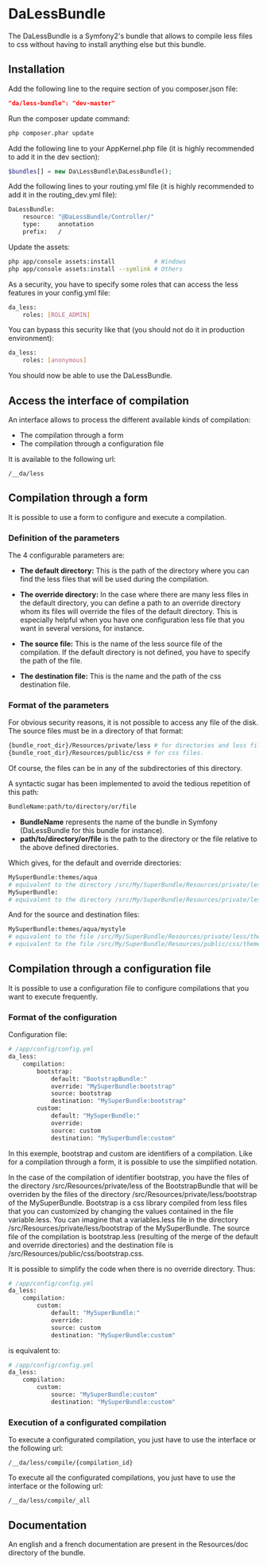 DaLessBundle
============

The DaLessBundle is a Symfony2's bundle that allows to compile less files to css without having to install anything else but this bundle.

Installation
------------

Add the following line to the require section of you composer.json file:

``` json
"da/less-bundle": "dev-master"
```
	
Run the composer update command:

``` bash
php composer.phar update
```
	
Add the following line to your AppKernel.php file (it is highly recommended to add it in the dev section):

``` php
$bundles[] = new Da\LessBundle\DaLessBundle();
```

Add the following lines to your routing.yml file (it is highly recommended to add it in the routing_dev.yml file):

``` bash
DaLessBundle:
    resource: "@DaLessBundle/Controller/"
    type:     annotation
    prefix:   /
```

Update the assets:

``` bash
php app/console assets:install           # Windows
php app/console assets:install --symlink # Others
```
	
As a security, you have to specify some roles that can access the less features in your config.yml file:

``` bash
da_less:
	roles: [ROLE_ADMIN]
```
		
You can bypass this security like that (you should not do it in production environment):

``` bash
da_less:
	roles: [anonymous]
```
		
You should now be able to use the DaLessBundle.

Access the interface of compilation
-----------------------------------

An interface allows to process the different available kinds of compilation:

* The compilation through a form
* The compilation through a configuration file 

It is available to the following url:

    /__da/less
	
Compilation through a form
--------------------------

It is possible to use a form to configure and execute a compilation.

### Definition of the parameters

The 4 configurable parameters are:

* **The default directory:**
  This is the path of the directory where you can find the less files that will be used during the compilation.

* **The override directory:**
  In the case where there are many less files in the default directory, you can define a path to an override directory 
  whom its files will override the files of the default directory. This is especially helpful when you have one configuration less file that you want in several versions, for instance.

* **The source file:**
  This is the name of the less source file of the compilation. If the default directory is not defined, you have to specify 
  the path of the file.

* **The destination file:**
  This is the name and the path of the css destination file.

### Format of the parameters

For obvious security reasons, it is not possible to access any file of the disk.
The source files must be in a directory of that format:

``` bash
{bundle_root_dir}/Resources/private/less # for directories and less files.
{bundle_root_dir}/Resources/public/css # for css files.
```
	
Of course, the files can be in any of the subdirectories of this directory.

A syntactic sugar has been implemented to avoid the tedious repetition of this path:

``` bash
BundleName:path/to/directory/or/file
```
	
* **BundleName** represents the name of the bundle in Symfony (DaLessBundle for this bundle for instance).
* **path/to/directory/or/file** is the path to the directory or the file relative to the above defined directories.

Which gives, for the default and override directories:

``` bash
MySuperBundle:themes/aqua
# equivalent to the directory /src/My/SuperBundle/Resources/private/less/themes/aqua
MySuperBundle:
# equivalent to the directory /src/My/SuperBundle/Resources/private/less
```
	
And for the source and destination files:

``` bash
MySuperBundle:themes/aqua/mystyle
# equivalent to the file /src/My/SuperBundle/Resources/private/less/themes/aqua/mystyle.less for a source.
# equivalent to the file /src/My/SuperBundle/Resources/public/css/themes/aqua/mystyle.css for a destination.
```
	
Compilation through a configuration file
----------------------------------------

It is possible to use a configuration file to configure compilations that you want to execute frequently.

### Format of the configuration

Configuration file:

``` bash
# /app/config/config.yml
da_less:
    compilation:
        bootstrap:
            default: "BootstrapBundle:"
            override: "MySuperBundle:bootstrap"
            source: bootstrap
            destination: "MySuperBundle:bootstrap"
        custom:
            default: "MySuperBundle:"
            override:
            source: custom
            destination: "MySuperBundle:custom"
```
				
In this exemple, bootstrap and custom are identifiers of a compilation. Like for a compilation through a form, it is possible 
to use the simplified notation.

In the case of the compilation of identifier bootstrap, you have the files of the directory /src/Resources/private/less 
of the BootstrapBundle that will be overriden by the files of the directory /src/Resources/private/less/bootstrap 
of the MySuperBundle.
Bootstrap is a css library compiled from less files that you can customized by changing the values contained in the file variable.less.
You can imagine that a variables.less file in the directory /src/Resources/private/less/bootstrap of the MySuperBundle. 
The source file of the compilation is bootstrap.less (resulting of the merge of the default and override directories) 
and the destination file is /src/Resources/public/css/bootstrap.css.

It is possible to simplify the code when there is no override directory. Thus:

``` bash
# /app/config/config.yml
da_less:
    compilation:
        custom:
            default: "MySuperBundle:"
            override:
            source: custom
            destination: "MySuperBundle:custom"
```

is equivalent to:

``` bash
# /app/config/config.yml
da_less:
    compilation:
        custom:
            source: "MySuperBundle:custom"
            destination: "MySuperBundle:custom"
```

### Execution of a configurated compilation

To execute a configurated compilation, you just have to use the interface or the following url:

    /__da/less/compile/{compilation_id}

To execute all the configurated compilations, you just have to use the interface or the following url:

    /__da/less/compile/_all

Documentation
-------------

An english and a french documentation are present in the Resources/doc directory of the bundle.